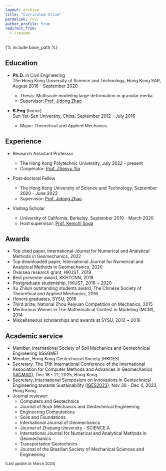 ```yaml
---
layout: archive
title: "Curriculum Vitae"
permalink: /cv/
author_profile: true
redirect_from:
  - /resume
---
```


{% include base_path %}

Education
-----
* __Ph.D.__ in Civil Engineering  
The Hong Kong University of Science and Technology, Hong Kong SAR, August 2016 - September 2020
  * Thesis: Multiscale modeling large deformation in granular media
  * Supervisor: [Prof. Jidong Zhao](http://jzhao.people.ust.hk/group.html)

* __B.Eng__ (honor)  
Sun Yet-Sen University, China, September 2012 - July 2016
  * Major: Theoretical and Applied Mechanics

Experience
-----
* Research Assistant Professor
  * The Hong Kong Polytechnic University, July 2022 - present
  * Cooperator: [Prof. Zhenyu Yin](https://zhenyuyin.wixsite.com/polyu)

* Post-doctoral Fellow
  * The Hong Kong University of Science and Technology, September 2020 - June 2022
  * Supervisor: [Prof. Jidong Zhao](http://jzhao.people.ust.hk/group.html)

* Visiting Scholar	
  * University of California, Berkeley, September 2019 - March 2020
  * Host supervisor: [Prof. Kenichi Soga](http://geomechanics.berkeley.edu/people/soga/)
  
Awards
-----
* Top cited paper, International Journal for Numerical and Analytical Methods in Geomechanics, 2022
* Top downloaded paper, International Journal for Numerical and Analytical Methods in Geomechanics, 2020
* Oversea research grant, HKUST, 2019
* Best presenter award, KKHTCNN, 2018
* Postgraduate studentship, HKUST, 2016 ~ 2020
* Xu Zhilun outstanding students award, The Chinese Society of Theoretical and Applied Mechanics, 2016
* Honors graduates, SYSU, 2016
* Third prize, National Zhou Peiyuan Competition on Mechanics, 2015
* Meritorious Winner in The Mathematical Contest in Modeling (MCM), 2014 
* Miscellaneous scholarships and awards at SYSU, 2012 ~ 2016

Academic service
-----
* Member, International Society of Soil Mechanics and Geotechnical Engineering (ISSGME)
* Member, Hong Kong Geotechnical Society (HKGES)
* Secretary, The 17th International Conference of the International Association for Computer Methods and Advances in Geomechanics ([IACMAG](http://iacmag2025.com/)), Dec 18 - 21, 2025, Hong Kong.
* Secretary, International Symposium on Innovations in Geotechnical Engineering towards Sustainability ([IGES2023](https://iges2023.github.io/)), Nov 30 - Dec 4, 2023, Hong Kong.
* Journal reviewer:  
  * Computers and Geotechnics
  * Journal of Rock Mechanics and Geotechnical Engineering
  * Engineering Computations
  * Soils and Foundations
  * International Journal of Geomechanics
  * Journal of Zhejiang University - SCIENCE A
  * International Journal for Numerical and Analytical Methods in Geomechanics
  * Transportation Geotechnics
  * Journal of the Brazilian Society of Mechanical Sciences and Engineering


<body>
<p style="text-align:left;"><small>(Last update at: March 2024)</small></p>
</body>